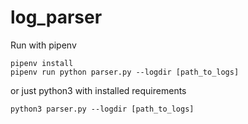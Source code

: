 # log_parser

Run with pipenv
```
pipenv install
pipenv run python parser.py --logdir [path_to_logs]
```

or just python3 with installed requirements
```
python3 parser.py --logdir [path_to_logs]
```
